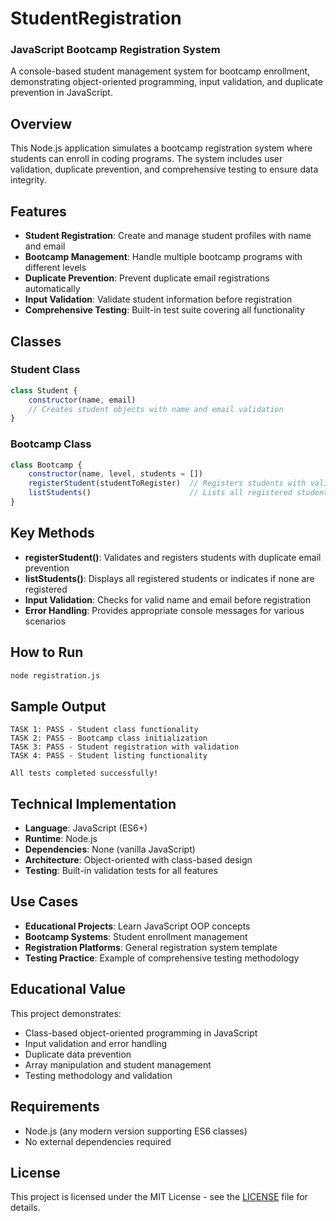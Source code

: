 # StudentRegistration
### JavaScript Bootcamp Registration System

A console-based student management system for bootcamp enrollment, demonstrating object-oriented programming, input validation, and duplicate prevention in JavaScript.

## Overview

This Node.js application simulates a bootcamp registration system where students can enroll in coding programs. The system includes user validation, duplicate prevention, and comprehensive testing to ensure data integrity.

## Features

- **Student Registration**: Create and manage student profiles with name and email
- **Bootcamp Management**: Handle multiple bootcamp programs with different levels
- **Duplicate Prevention**: Prevent duplicate email registrations automatically
- **Input Validation**: Validate student information before registration
- **Comprehensive Testing**: Built-in test suite covering all functionality

## Classes

### Student Class
```javascript
class Student {
    constructor(name, email)
    // Creates student objects with name and email validation
}
```

### Bootcamp Class
```javascript
class Bootcamp {
    constructor(name, level, students = [])
    registerStudent(studentToRegister)  // Registers students with validation
    listStudents()                      // Lists all registered students
}
```

## Key Methods

- **registerStudent()**: Validates and registers students with duplicate email prevention
- **listStudents()**: Displays all registered students or indicates if none are registered
- **Input Validation**: Checks for valid name and email before registration
- **Error Handling**: Provides appropriate console messages for various scenarios

## How to Run

```bash
node registration.js
```

## Sample Output

```
TASK 1: PASS - Student class functionality
TASK 2: PASS - Bootcamp class initialization
TASK 3: PASS - Student registration with validation
TASK 4: PASS - Student listing functionality

All tests completed successfully!
```

## Technical Implementation

- **Language**: JavaScript (ES6+)
- **Runtime**: Node.js
- **Dependencies**: None (vanilla JavaScript)
- **Architecture**: Object-oriented with class-based design
- **Testing**: Built-in validation tests for all features

## Use Cases

- **Educational Projects**: Learn JavaScript OOP concepts
- **Bootcamp Systems**: Student enrollment management
- **Registration Platforms**: General registration system template
- **Testing Practice**: Example of comprehensive testing methodology

## Educational Value

This project demonstrates:
- Class-based object-oriented programming in JavaScript
- Input validation and error handling
- Duplicate data prevention
- Array manipulation and student management
- Testing methodology and validation

## Requirements

- Node.js (any modern version supporting ES6 classes)
- No external dependencies required

## License

This project is licensed under the MIT License - see the [LICENSE](LICENSE) file for details.
